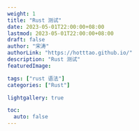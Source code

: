 ```yaml
---
weight: 1
title: "Rust 测试"
date: 2023-05-01T22:00:00+08:00
lastmod: 2023-05-01T22:00:00+08:00
draft: false
author: "宋涛"
authorLink: "https://hotttao.github.io/"
description: "Rust 测试"
featuredImage: 

tags: ["rust 语法"]
categories: ["Rust"]

lightgallery: true

toc:
  auto: false
---
```

